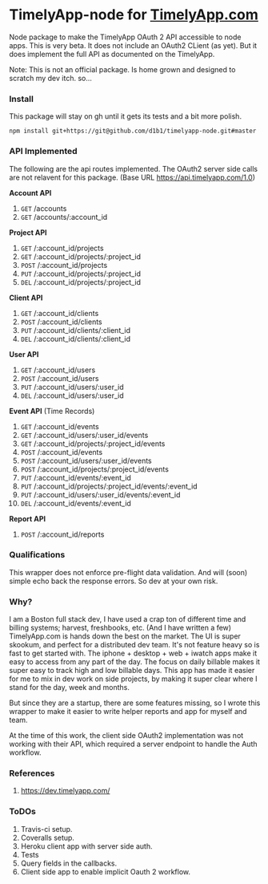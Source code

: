# TimelyApp-node for [TimelyApp.com](https://timelyapp.com/)

Node package to make the TimelyApp OAuth 2 API accessible to node apps. This is
very beta. It does not include an OAuth2 CLient (as yet). But it does implement the
full API as documented on the TimelyApp.

Note: This is not an official package. Is home grown and designed to scratch my
dev itch. so...

### Install
This package will stay on gh until it gets its tests and a bit more polish.

    npm install git+https://git@github.com/d1b1/timelyapp-node.git#master

### API Implemented
The following are the api routes implemented. The OAuth2 server side calls are not
relavent for this package. (Base URL https://api.timelyapp.com/1.0)

**Account API**
 1. `GET` /accounts
 1. `GET` /accounts/:account_id

**Project API**
 1. `GET` /:account_id/projects
 1. `GET` /:account_id/projects/:project_id
 1. `POST` /:account_id/projects
 1. `PUT` /:account_id/projects/:project_id
 1. `DEL` /:account_id/projects/:project_id

**Client API**
 1. `GET` /:account_id/clients
 1. `POST` /:account_id/clients
 1. `PUT` /:account_id/clients/:client_id
 1. `DEL` /:account_id/clients/:client_id

**User API**
 1. `GET` /:account_id/users
 1. `POST` /:account_id/users
 1. `PUT` /:account_id/users/:user_id
 1. `DEL` /:account_id/users/:user_id

**Event API** (Time Records)
 1. `GET` /:account_id/events
 1. `GET` /:account_id/users/:user_id/events
 1. `GET` /:account_id/projects/:project_id/events
 1. `POST` /:account_id/events
 1. `POST` /:account_id/users/:user_id/events
 1. `POST` /:account_id/projects/:project_id/events
 1. `PUT` /:account_id/events/:event_id
 1. `PUT` /:account_id/projects/:project_id/events/:event_id
 1. `PUT` /:account_id/users/:user_id/events/:event_id
 1. `DEL` /:account_id/events/:event_id
 
**Report API**
 1. `POST` /:account_id/reports

### Qualifications
This wrapper does not enforce pre-flight data validation. And will (soon) simple
echo back the response errors. So dev at your own risk.

### Why?
I am a Boston full stack dev, I have used a crap ton of different time and billing systems;
harvest, freshbooks, etc. (And I have written a few) TimelyApp.com is hands down the best
on the market. The UI is super skookum, and perfect for a distributed dev team. It's not feature
heavy so is fast to get started with. The iphone + desktop + web + iwatch apps make it
easy to access from any part of the day. The focus on daily billable makes it super easy
to track high and low billable days. This app has made it easier for me to mix in dev
work on side projects, by making it super clear where I stand for the day, week and
months.

But since they are a startup, there are some features missing, so I wrote this wrapper
to make it easier to write helper reports and app for myself and team.

At the time of this work, the client side OAuth2 implementation was not working
with their API, which required a server endpoint to handle the Auth workflow.

### References
1. https://dev.timelyapp.com/

### ToDOs
 1. Travis-ci setup.
 2. Coveralls setup.
 3. Heroku client app with server side auth.
 4. Tests
 5. Query fields in the callbacks.
 6. Client side app to enable implicit Oauth 2 workflow.
